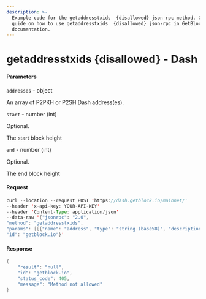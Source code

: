 ```yaml
---
description: >-
  Example code for the getaddresstxids  {disallowed} json-rpc method. Сomplete
  guide on how to use getaddresstxids  {disallowed} json-rpc in GetBlock.io Web3
  documentation.
---
```


# getaddresstxids {disallowed} - Dash

#### Parameters

`addresses` - object

An array of P2PKH or P2SH Dash address(es).

`start` - number (int)

Optional.

The start block height

`end` - number (int)

Optional.

The end block height

#### Request

```java
curl --location --request POST 'https://dash.getblock.io/mainnet/' 
--header 'x-api-key: YOUR-API-KEY' 
--header 'Content-Type: application/json' 
--data-raw '{"jsonrpc": "2.0",
"method": "getaddresstxids",
"params": [[{"name": "address", "type": "string (base58)", "description": ["The base58check encoded address."], "value": null}], null, null],
"id": "getblock.io"}'
```

#### Response

```java
{
    "result": "null",
    "id": "getblock.io",
    "status_code": 405,
    "message": "Method not allowed"
}
```

